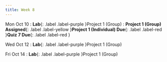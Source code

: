 ```yaml
---
title: Week 8
---
```


Mon Oct 10
: **Lab**{: .label .label-purple }Project 1 (Group)
: **Project 1 (Group) Assigned**{: .label .label-yellow }**Project 1 (Individual) Due**{: .label .label-red }**Quiz 7 Due**{: .label .label-red }

Wed Oct 12
: **Lab**{: .label .label-purple }Project 1 (Group)

Fri Oct 14
: **Lab**{: .label .label-purple }Project 1 (Group)
